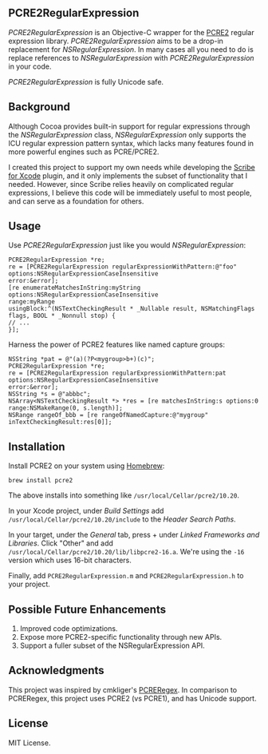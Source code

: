 ## PCRE2RegularExpression

*PCRE2RegularExpression* is an Objective-C wrapper for the [PCRE2] regular expression library.  *PCRE2RegularExpression* aims to be a drop-in replacement for *NSRegularExpression*.  In many cases all you need to do is replace references to *NSRegularExpression* with *PCRE2RegularExpression* in your code.

*PCRE2RegularExpression* is fully Unicode safe.


## Background

Although Cocoa provides built-in support for regular expressions through the *NSRegularExpression* class, *NSRegularExpression* only supports the ICU regular expression pattern syntax, which lacks many features found in more powerful engines such as PCRE/PCRE2.

I created this project to support my own needs while developing the [Scribe for Xcode] plugin, and it only implements the subset of functionality that I needed.  However, since Scribe relies heavily on complicated regular expressions, I believe this code will be immediately useful to most people, and can serve as a foundation for others.  


## Usage

Use *PCRE2RegularExpression* just like you would *NSRegularExpression*:
```objc
PCRE2RegularExpression *re;
re = [PCRE2RegularExpression regularExpressionWithPattern:@"foo"
options:NSRegularExpressionCaseInsensitive 
error:&error];
[re enumerateMatchesInString:myString 
options:NSRegularExpressionCaseInsensitive 
range:myRange
usingBlock:^(NSTextCheckingResult * _Nullable result, NSMatchingFlags flags, BOOL * _Nonnull stop) {
// ...
}];
```

Harness the power of PCRE2 features like named capture groups:
```objc
NSString *pat = @"(a)(?P<mygroup>b+)(c)";
PCRE2RegularExpression *re;
re = [PCRE2RegularExpression regularExpressionWithPattern:pat 
options:NSRegularExpressionCaseInsensitive 
error:&error];
NSString *s = @"abbbc";
NSArray<NSTextCheckingResult *> *res = [re matchesInString:s options:0 range:NSMakeRange(0, s.length)];
NSRange rangeOf_bbb = [re rangeOfNamedCapture:@"mygroup" inTextCheckingResult:res[0]];
```


## Installation

Install PCRE2 on your system using [Homebrew]:
```bsh
brew install pcre2
```
The above installs into something like `/usr/local/Cellar/pcre2/10.20`.

In your Xcode project, under *Build Settings* add `/usr/local/Cellar/pcre2/10.20/include` to the *Header Search Paths*.

In your target, under the *General* tab, press + under *Linked Frameworks and Libraries*.  Click "Other" and add `/usr/local/Cellar/pcre2/10.20/lib/libpcre2-16.a`.  We're using the `-16` version which uses 16-bit characters.

Finally, add `PCRE2RegularExpression.m` and `PCRE2RegularExpression.h` to your project.


## Possible Future Enhancements

1. Improved code optimizations.
2. Expose more PCRE2-specific functionality through new APIs.
3. Support a fuller subset of the NSRegularExpression API.


## Acknowledgments

This project was inspired by cmkliger's [PCRERegex].  In comparison to PCRERegex, this project uses PCRE2 (vs PCRE1), and has Unicode support.


## License

MIT License.

[PCRE2]: <http://www.pcre.org/>
[Scribe for Xcode]: <https://scribeplugin.com>
[PCRERegex]: <https://github.com/cmkilger/PCRERegex>
[Homebrew]: <http://brew.sh>
